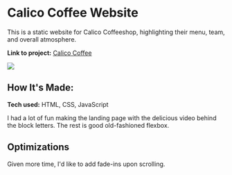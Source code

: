# Calico Coffee Website
This is a static website for Calico Coffeeshop, highlighting their menu, team, and overall atmosphere.

**Link to project:** [Calico Coffee](https://calicocoffee.netlify.app/)


![](https://media.giphy.com/media/v1.Y2lkPTc5MGI3NjExNTc3NzUxOGE5ZjdmNzRjOGIzNzE0ZTMwZDVjM2Y1MDQzNjhmYmIxZCZjdD1n/LqPqaKOJyvyxrPKXXs/giphy.gif)

## How It's Made:

**Tech used:** HTML, CSS, JavaScript

I had a lot of fun making the landing page with the delicious video behind the block letters. The rest is good old-fashioned flexbox.

## Optimizations

Given more time, I'd like to add fade-ins upon scrolling.

